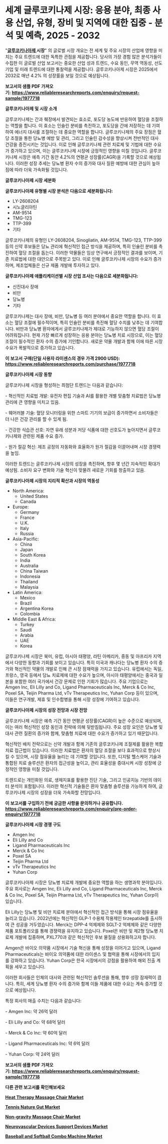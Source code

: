<p><h1>세계 글루코키나제 시장: 응용 분야, 최종 사용 산업, 유형, 장비 및 지역에 대한 집중 - 분석 및 예측, 2025 - 2032</h1></p><p>"<strong><a href="https://www.reliableresearchreports.com/glucokinase-r1977718?utm_campaign=105&utm_medium=7&utm_source=Github&utm_content=ia&utm_term=24032025&utm_id=glucokinase">글루코키나아제&nbsp;</a></strong><strong>시장</strong>" 의 글로벌 시장 개요는 전 세계 및 주요 시장의 산업에 영향을 미치는 주요 트렌드에 대한 독특한 관점을 제공합니다. 당사의 가장 경험 많은 분석가들이 수집한 이 글로벌 산업 보고서는 중요한 산업 성과 트렌드, 수요 동인, 무역 역동성, 선도 기업 및 미래 트렌드에 대한 통찰력을 제공합니다. 글루코키나아제 시장은 2025에서 2032로 매년 4.2% 의 성장률을 보일 것으로 예상됩니다.&nbsp;</p>
<p><strong>보고서의 샘플 PDF 가져오기:&nbsp;<a href="https://www.reliableresearchreports.com/enquiry/request-sample/1977718?utm_campaign=105&utm_medium=7&utm_source=Github&utm_content=ia&utm_term=24032025&utm_id=glucokinase">https://www.reliableresearchreports.com/enquiry/request-sample/1977718</a></strong></p>
<p><strong>글루코키나아제 및 시장 소개</strong></p>
<p><p>글루코키나제는 간과 췌장에서 발견되는 효소로, 포도당 농도에 반응하여 혈당을 조절하는 역할을 합니다. 이 효소는 인슐린 분비를 촉진하고, 포도당을 간에 저장하는 데 기여하여 에너지 대사를 조절하는 데 중요한 역할을 합니다. 글루코키나제의 주요 장점은 혈당 조절을 통한 당뇨병 예방 및 관리, 그리고 인슐린 감수성을 향상시켜 전반적인 대사 건강을 증진시키는 것입니다. 이로 인해 글루코키나제 관련 치료제 및 기법에 대한 수요가 증가하고 있으며, 이는 글루코키나제 시장에 긍정적인 영향을 미칠 것입니다. 글루코키나제 시장은 예측 기간 동안 4.2%의 연평균 성장률(CAGR)을 기록할 것으로 예상됩니다. 이러한 성장 추세는 당뇨병 환자 수의 증가와 대사 질환 예방에 대한 관심이 높아짐에 따라 더욱 가속화될 것입니다.</p></p>
<p><strong>글루코키나아제 시장 세분화</strong></p>
<p><strong>글루코키나아제 유형별 시장 분석은 다음으로 세분화됩니다:</strong></p>
<p><ul><li>LY-2608204</li><li>시노글리아틴</li><li>AM-9514</li><li>TMG-123</li><li>TTP-399</li><li>기타</li></ul></p>
<p><p>글루코키나제의 유형인 LY-2608204, Sinogliatin, AM-9514, TMG-123, TTP-399 등의 신약 후보들은 당뇨 관리에 혁신적인 접근 방식을 제공하며, 특히 인슐린 분비를 촉진하여 혈당 조절을 돕는다. 이러한 약물들은 임상 연구에서 긍정적인 결과를 보이며, 기존 치료법에 대한 대안으로 주목받고 있다. 이로 인해 글루코키나제 시장의 수요가 증가하며, 제조업체들은 신규 제품 개발에 투자하고 있다.</p></p>
<p><strong>글루코키나아제 애플리케이션별 시장 산업 조사는 다음으로 세분화됩니다:</strong></p>
<p><ul><li>신진대사 장애</li><li>비만</li><li>당뇨병</li><li>기타</li></ul></p>
<p><p>글루코키나제는 대사 장애, 비만, 당뇨병 등 여러 분야에서 중요한 역할을 합니다. 이 효소는 혈당 조절에 필수적이며, 특히 인슐린 분비를 촉진해 혈당 수치를 낮추는 데 기여합니다. 비만과 당뇨병 환자에게서 글루코키나제가 제대로 기능하지 않으면 혈당 조절이 어려워집니다. 현재 가장 빠르게 성장하는 응용 분야는 당뇨병 치료 시장으로, 이는 혈당 조절이 필수적인 환자 수의 증가에 기인합니다. 새로운 약물 개발과 함께 이에 따른 시장 수요가 폭발적으로 증가하고 있습니다.</p></p>
<p><strong>이 보고서 구매(단일 사용자 라이센스의 경우 가격 2900 USD): <a href="https://www.reliableresearchreports.com/purchase/1977718?utm_campaign=105&utm_medium=7&utm_source=Github&utm_content=ia&utm_term=24032025&utm_id=glucokinase">https://www.reliableresearchreports.com/purchase/1977718</a></strong></p>
<p><strong>글루코키나아제 시장 동향</strong></p>
<p><p>글루코키나제 시장을 형성하는 최첨단 트렌드는 다음과 같습니다:</p><p>- 혁신적인 치료법 개발: 유전자 편집 기술과 AI를 활용한 개별 맞춤형 치료법은 당뇨병 관리에 큰 영향을 미치고 있음.</p><p>- 웨어러블 기술: 혈당 모니터링을 위한 스마트 기기의 보급이 증가하면서 소비자들은 더 나은 건강 관리를 할 수 있게 됨.</p><p>- 건강한 식습관 선호: 자연 유래 성분과 저당 식품에 대한 선호도가 높아지면서 글루코키나제와 관련된 제품 수요 증가.</p><p>- 원가 절감 혁신: 제조 공정의 자동화와 효율화가 원가 절감을 이끌어내며 시장 경쟁력을 높임.</p><p>이러한 트렌드는 글루코키나제 시장의 성장을 촉진하며, 향후 몇 년간 지속적인 확대가 예상됨. 소비자 요구 변화와 기술 혁신이 맞물려 새로운 기회를 창출하고 있음.</p></p>
<p><strong>글루코키나아제 시장의 지리적 확산과 시장의 역동성</strong></p>
<p><ul>
    <li>
        North America:
        <ul>
            <li>United States</li>
            <li>Canada</li>
        </ul>
    </li>
    <li>
        Europe:
        <ul>
            <li>Germany</li>
            <li>France</li>
            <li>U.K.</li>
            <li>Italy</li>
            <li>Russia</li>
        </ul>
    </li>
    <li>
        Asia-Pacific:
        <ul>
            <li>China</li>
            <li>Japan</li>
            <li>South Korea</li>
            <li>India</li>
            <li>Australia</li>
            <li>China Taiwan</li>
            <li>Indonesia</li>
            <li>Thailand</li>
            <li>Malaysia</li>
        </ul>
    </li>
    <li>
        Latin America:
        <ul>
            <li>Mexico</li>
            <li>Brazil</li>
            <li>Argentina Korea</li>
            <li>Colombia</li>
        </ul>
    </li>
    <li>
        Middle East & Africa:
        <ul>
            <li>Turkey</li>
            <li>Saudi</li>
            <li>Arabia</li>
            <li>UAE</li>
            <li>Korea</li>
        </ul>
    </li>
    </ul></p>
<p><p>글루코키나제 시장은 북미, 유럽, 아시아 태평양, 라틴 아메리카, 중동 및 아프리카 지역에서 다양한 동향과 기회를 보이고 있습니다. 특히 미국과 캐나다는 당뇨병 환자 수의 증가와 혁신적인 약물의 개발로 인해 큰 시장 잠재력을 가지고 있습니다. 유럽에서는 독일, 프랑스, 영국 등에서 당뇨 치료제에 대한 수요가 높으며, 아시아 태평양에서는 중국과 일본을 포함한 여러 국가에서 건강 문제로 인한 기회가 많습니다. 주요 기업으로는 Amgen Inc, Eli Lilly and Co, Ligand Pharmaceuticals Inc, Merck & Co Inc, Poxel SA, Teijin Pharma Ltd, vTv Therapeutics Inc, Yuhan Corp 등이 있으며, 이들은 연구개발, 제휴 및 인수합병을 통해 시장 성장에 기여하고 있습니다.</p></p>
<p><strong>글루코키나아제 시장의 성장 전망과 시장 전망</strong></p>
<p><p>글루코키나제 시장은 예측 기간 동안 연평균 성장률(CAGR)이 높은 수준으로 예상되며, 이는 여러 혁신적인 성장 동인과 전략에 의해 뒷받침됩니다. 주요 성장 요인은 당뇨병 및 대사 관련 질환의 증가와 함께, 맞춤형 치료에 대한 수요가 증가하고 있기 때문입니다. </p><p>혁신적인 배치 전략으로는 신약 개발과 함께 기존의 글루코키나제 조절제를 활용한 복합 치료 접근법이 있습니다. 이러한 치료법은 환자의 혈당 조절을 보다 효과적으로 향상시킬 수 있으며, 시장 점유율을 늘리는 데 기여할 것입니다. 또한, 디지털 헬스케어 기술과 통합된 치료 솔루션은 환자의 접근성을 높이고, 관리 효율성을 증대시켜 시장 성장에 긍정적인 영향을 미칠 것입니다.</p><p>트렌드로는 개인화된 의료, 생체지표를 활용한 진단 기술, 그리고 인공지능 기반의 데이터 분석이 포함됩니다. 이러한 혁신적 기술들은 환자 맞춤형 솔루션을 가능하게 하여, 글루코키나제 시장의 성장을 더욱 가속화할 전망입니다.</p></p>
<p><strong>이 보고서를 구입하기 전에 궁금한 사항을 문의하거나 공유합니다. <a href="https://www.reliableresearchreports.com/enquiry/pre-order-enquiry/1977718?utm_campaign=105&utm_medium=7&utm_source=Github&utm_content=ia&utm_term=24032025&utm_id=glucokinase">https://www.reliableresearchreports.com/enquiry/pre-order-enquiry/1977718</a></strong></p>
<p><strong>글루코키나아제 시장 경쟁 구도</strong></p>
<p><ul><li>Amgen Inc</li><li>Eli Lilly and Co</li><li>Ligand Pharmaceuticals Inc</li><li>Merck & Co Inc</li><li>Poxel SA</li><li>Teijin Pharma Ltd</li><li>vTv Therapeutics Inc</li><li>Yuhan Corp</li></ul></p>
<p><p>글루코키나아제 시장은 당뇨병 치료제 개발에 중요한 역할을 하는 생명과학 분야입니다. 주요 회사로는 Amgen Inc, Eli Lilly and Co, Ligand Pharmaceuticals Inc, Merck & Co Inc, Poxel SA, Teijin Pharma Ltd, vTv Therapeutics Inc, Yuhan Corp이 있습니다.</p><p>Eli Lilly는 당뇨병 및 비만 치료제 분야에서 혁신적인 접근 방식을 통해 시장 점유율을 늘리고 있습니다. 2022년에는 혁신적인 GLP-1 수용체 작용제인 tirzepatide를 출시하여 큰 성공을 거두었습니다. Merck는 DPP-4 억제제와 SGLT-2 억제제와 같은 다양한 제품 포트폴리오를 통해 경쟁력을 유지하고 있습니다. Poxel은 비만 및 제2형 당뇨병 치료제 개발에 집중하며, PXL770과 같은 혁신적인 후보 물질을 상용화하고자 합니다.</p><p>Amgen은 바이오 의약품 시장에서 기술 혁신을 통해 성장을 이어가고 있으며, Ligand Pharmaceuticals는 바이오 의약품에 대한 라이센스 및 협력을 통해 시장에서의 입지를 강화하고 있습니다. Yuhan Corp은 한국 시장에서의 강점을 활용하여 해외 진출 계획을 세우고 있습니다.</p><p>이러한 회사들은 인체의 대사와 관련된 혁신적인 솔루션을 통해, 향후 성장 잠재력이 큽니다. 특히, 세계 당뇨병 환자 수의 증가와 함께 이들 제품에 대한 수요는 계속 증가할 것으로 예상됩니다.</p><p>특정 회사의 매출 수치는 다음과 같습니다:</p><p>- Amgen Inc: 약 26억 달러</p><p>- Eli Lilly and Co: 약 68억 달러</p><p>- Merck & Co Inc: 약 60억 달러</p><p>- Ligand Pharmaceuticals Inc: 약 6억 달러</p><p>- Yuhan Corp: 약 24억 달러</p></p>
<p><strong>보고서의 샘플 PDF 가져오기:&nbsp;<a href="https://www.reliableresearchreports.com/enquiry/request-sample/1977718?utm_campaign=105&utm_medium=7&utm_source=Github&utm_content=ia&utm_term=24032025&utm_id=glucokinase">https://www.reliableresearchreports.com/enquiry/request-sample/1977718</a></strong></p>
<p><strong></strong></p>
<p><strong></strong></p>
<p><strong></strong></p>
<p><strong></strong></p>
<p><strong>다른 관련 보고서를 확인해보세요</strong></p>
<p><strong><p><a href="https://github.com/drielvinki/Market-Research-Report-List-1/blob/main/heat-therapy-massage-chair-market.md?utm_campaign=105&utm_medium=7&utm_source=Github&utm_content=ia&utm_term=24032025&utm_id=glucokinase">Heat Therapy Massage Chair Market</a></p><p><a href="https://github.com/uldularido/Market-Research-Report-List-1/blob/main/tennis-nature-gut-market.md?utm_campaign=105&utm_medium=7&utm_source=Github&utm_content=ia&utm_term=24032025&utm_id=glucokinase">Tennis Nature Gut Market</a></p><p><a href="https://github.com/ghaligopezf5/Market-Research-Report-List-1/blob/main/non-gravity-massage-chair-market.md?utm_campaign=105&utm_medium=7&utm_source=Github&utm_content=ia&utm_term=24032025&utm_id=glucokinase">Non-gravity Massage Chair Market</a></p><p><a href="https://github.com/decockogbaro25/Market-Research-Report-List-1/blob/main/neurovascular-devices-support-devices-market.md?utm_campaign=105&utm_medium=7&utm_source=Github&utm_content=ia&utm_term=24032025&utm_id=glucokinase">Neurovascular Devices Support Devices Market</a></p><p><a href="https://github.com/panciujoslin3/Market-Research-Report-List-1/blob/main/baseball-and-softball-combo-machine-market.md?utm_campaign=105&utm_medium=7&utm_source=Github&utm_content=ia&utm_term=24032025&utm_id=glucokinase">Baseball and Softball Combo Machine Market</a></p></strong></p>
<p></p>